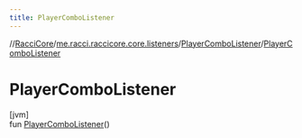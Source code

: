```yaml
---
title: PlayerComboListener
---
```

//[RacciCore](../../../index.html)/[me.racci.raccicore.core.listeners](../index.html)/[PlayerComboListener](index.html)/[PlayerComboListener](-player-combo-listener.html)



# PlayerComboListener



[jvm]\
fun [PlayerComboListener](-player-combo-listener.html)()




